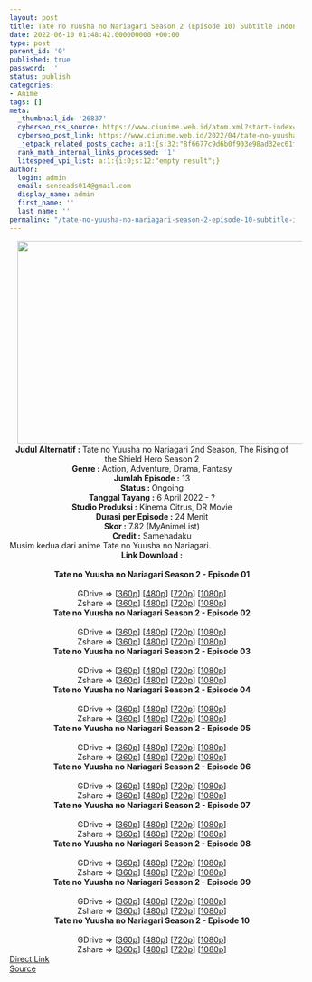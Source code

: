 ```yaml
---
layout: post
title: Tate no Yuusha no Nariagari Season 2 (Episode 10) Subtitle Indonesia
date: 2022-06-10 01:48:42.000000000 +00:00
type: post
parent_id: '0'
published: true
password: ''
status: publish
categories:
- Anime
tags: []
meta:
  _thumbnail_id: '26837'
  cyberseo_rss_source: https://www.ciunime.web.id/atom.xml?start-index=1
  cyberseo_post_link: https://www.ciunime.web.id/2022/04/tate-no-yuusha-no-nariagari-season-2.html
  _jetpack_related_posts_cache: a:1:{s:32:"8f6677c9d6b0f903e98ad32ec61f8deb";a:2:{s:7:"expires";i:1658533296;s:7:"payload";a:3:{i:0;a:1:{s:2:"id";i:27122;}i:1;a:1:{s:2:"id";i:27031;}i:2;a:1:{s:2:"id";i:26927;}}}}
  rank_math_internal_links_processed: '1'
  litespeed_vpi_list: a:1:{i:0;s:12:"empty result";}
author:
  login: admin
  email: senseads014@gmail.com
  display_name: admin
  first_name: ''
  last_name: ''
permalink: "/tate-no-yuusha-no-nariagari-season-2-episode-10-subtitle-indonesia/"
---
```

<div class="separator" style="clear: both; text-align: center;"><a href="https://blogger.googleusercontent.com/img/b/R29vZ2xl/AVvXsEh2_495gS7f3Isfd3rU_A1kqwj0lagDLrUSYarBjeF-IAsnVG3eIkejXmoKNh4pJtYvykiU6G4nVl7uRHBYAtiwbQSLjW4hZXF_dNcu3yhq2bkbvHsLJYr9Ez3nLyWnXTuISnLbgblhriytkB_2FVbUZ9hoZ0L4nFnm5MG7cxf-A4Rrrylg8OPvWvc-/s1280/Tate%20no%20Yuusha%20no%20Nariagari%20Season%202.jpg" style="margin-left: 1em; margin-right: 1em;"><img border="0" data-original-height="720" data-original-width="1280" height="360" src="{{ site.baseurl }}/assets/2022/06/Tate%20no%20Yuusha%20no%20Nariagari%20Season%202.jpg" width="640" /></a></div>
<div class="separator" style="clear: both; text-align: center;"></div>
<div style="text-align: center;"><b>Judul</b><b><b> Alternatif</b> :</b> Tate no Yuusha no Nariagari 2nd Season,&nbsp;The Rising of the Shield Hero Season 2</div>
<div style="text-align: center;"><b><b>Genre :</b></b> Action, Adventure, Drama, Fantasy</div>
<div style="text-align: center;"><b>Jumlah Episode :</b> 13<br /><b>Status :&nbsp;</b>Ongoing<br /><b>Tanggal Tayang :</b> 6 April 2022 - ?<br /><b>Studio Produksi :</b>&nbsp;Kinema Citrus, DR Movie<br /><b>Durasi per Episode :</b> 24 Menit</div>
<div style="text-align: center;"><b>Skor :</b> 7.82 (MyAnimeList)</div>
<div style="text-align: center;"><b>Credit :</b>&nbsp;Samehadaku</div>
<div style="text-align: center;"></div>
<div style="text-align: justify;">Musim kedua dari anime&nbsp;Tate no Yuusha no Nariagari.</div>
<div style="text-align: justify;"></div>
<div style="text-align: justify;"></div>
<div style="text-align: center;">
<div style="text-align: center;">
<div style="text-align: left;">
<div style="text-align: center;"><b>Link Download :</b></div>
<div style="text-align: center;"><b><br /></b></div>
<div style="text-align: center;"><span style="text-align: left;"><b>Tate no Yuusha no Nariagari Season 2</b></span><b>&nbsp;- Episode 01</b></div>
<div style="text-align: center;"><b><br /></b></div>
<div style="text-align: center;">GDrive =&gt; [<a href="https://acefile.co/f/72038942/tny-s2-1-360p-samehadaku-care-mp4" target="_blank" rel="noopener">360p</a>] [<a href="https://acefile.co/f/72038950/tny-s2-1-480p-samehadaku-care-mp4" target="_blank" rel="noopener">480p</a>] [<a href="https://acefile.co/f/72039313/tny-s2-1-mp4hd-samehadaku-care-mp4" target="_blank" rel="noopener">720p</a>] [<a href="https://acefile.co/f/72042148/tny-s2-1-fullhd-samehadaku-care-mp4" target="_blank" rel="noopener">1080p</a>]</div>
<div style="text-align: center;">Zshare =&gt; [<a href="https://www5.zippyshare.com/v/X55PRxhH/file.html" target="_blank" rel="noopener">360p</a>] [<a href="https://www5.zippyshare.com/v/PoQdcKK8/file.html" target="_blank" rel="noopener">480p</a>] [<a href="https://www109.zippyshare.com/v/Es8eHxWU/file.html" target="_blank" rel="noopener">720p</a>] [<a href="https://www97.zippyshare.com/v/98gqYqzM/file.html" target="_blank" rel="noopener">1080p</a>]</div>
<div style="text-align: center;"></div>
<div style="text-align: center;">
<div><span style="text-align: left;"><b>Tate no Yuusha no Nariagari Season 2</b></span><b>&nbsp;- Episode 02</b></div>
<div><b><br /></b></div>
<div>GDrive =&gt; [<a href="https://acefile.co/f/72542111/tny-s2-2-360p-samehadaku-care-mp4" target="_blank" rel="noopener">360p</a>] [<a href="https://acefile.co/f/72542122/tny-s2-2-480p-samehadaku-care-mp4" target="_blank" rel="noopener">480p</a>] [<a href="https://acefile.co/f/72542954/tny-s2-2-mp4hd-samehadaku-care-mp4" target="_blank" rel="noopener">720p</a>] [<a href="https://acefile.co/f/72544722/tny-s2-2-fullhd-samehadaku-care-mp4" target="_blank" rel="noopener">1080p</a>]</div>
<div>Zshare =&gt; [<a href="https://www115.zippyshare.com/v/SLWewpq3/file.html" target="_blank" rel="noopener">360p</a>] [<a href="https://www115.zippyshare.com/v/zVERKl9J/file.html" target="_blank" rel="noopener">480p</a>] [<a href="https://www115.zippyshare.com/v/ZAc7laEj/file.html" target="_blank" rel="noopener">720p</a>] [<a href="https://www40.zippyshare.com/v/JXm0Flxr/file.html" target="_blank" rel="noopener">1080p</a>]</div>
<div></div>
<div>
<div><span style="text-align: left;"><b>Tate no Yuusha no Nariagari Season 2</b></span><b>&nbsp;- Episode 03</b></div>
<div><b><br /></b></div>
<div>GDrive =&gt; [<a href="https://acefile.co/f/73081709/tny-s2-3-360p-samehadaku-care-mp4" target="_blank" rel="noopener">360p</a>] [<a href="https://acefile.co/f/73081716/tny-s2-3-480p-samehadaku-care-mp4" target="_blank" rel="noopener">480p</a>] [<a href="https://acefile.co/f/73082208/tny-s2-3-mp4hd-samehadaku-care-mp4" target="_blank" rel="noopener">720p</a>] [<a href="https://acefile.co/f/73083747/tny-s2-3-fullhd-samehadaku-care-mp4" target="_blank" rel="noopener">1080p</a>]</div>
<div>Zshare =&gt; [<a href="https://www77.zippyshare.com/v/pjPAtanj/file.html" target="_blank" rel="noopener">360p</a>] [<a href="https://www77.zippyshare.com/v/gehNKaD4/file.html" target="_blank" rel="noopener">480p</a>] [<a href="https://www103.zippyshare.com/v/j7qDAoDF/file.html" target="_blank" rel="noopener">720p</a>] [<a href="https://www44.zippyshare.com/v/y3K01tvW/file.html" target="_blank" rel="noopener">1080p</a>]</div>
</div>
<div></div>
<div>
<div><span style="text-align: left;"><b>Tate no Yuusha no Nariagari Season 2</b></span><b>&nbsp;- Episode 04</b></div>
<div><b><br /></b></div>
<div>GDrive =&gt; [<a href="https://acefile.co/f/73624337/tny-4-360p-samehadaku-care-mp4" target="_blank" rel="noopener">360p</a>] [<a href="https://www36.zippyshare.com/v/LAC0N8Ru/file.html" target="_blank" rel="noopener">480p</a>] [<a href="https://acefile.co/f/73624356/tny-4-mp4hd-samehadaku-care-mp4" target="_blank" rel="noopener">720p</a>] [<a href="https://acefile.co/f/73624955/tny-4-fullhd-samehadaku-care-mp4" target="_blank" rel="noopener">1080p</a>]</div>
<div>Zshare =&gt; [<a href="https://www36.zippyshare.com/v/uYXe7NzP/file.html" target="_blank" rel="noopener">360p</a>] [<a href="https://acefile.co/f/73624344/tny-4-480p-samehadaku-care-mp4" target="_blank" rel="noopener">480p</a>] [<a href="https://www36.zippyshare.com/v/hH5Hu9q0/file.html" target="_blank" rel="noopener">720p</a>] [<a href="https://www74.zippyshare.com/v/U8rTZul1/file.html" target="_blank" rel="noopener">1080p</a>]</div>
</div>
<div></div>
<div>
<div><span style="text-align: left;"><b>Tate no Yuusha no Nariagari Season 2</b></span><b>&nbsp;- Episode 05</b></div>
<div><b><br /></b></div>
<div>GDrive =&gt; [<a href="https://acefile.co/f/74069950/tny-s2-5-360p-samehadaku-care-mp4" target="_blank" rel="noopener">360p</a>] [<a href="https://acefile.co/f/74069959/tny-s2-5-480p-samehadaku-care-mp4" target="_blank" rel="noopener">480p</a>] [<a href="https://acefile.co/f/74069966/tny-s2-5-mp4hd-samehadaku-care-mp4" target="_blank" rel="noopener">720p</a>] [<a href="https://acefile.co/f/74073140/tny-s2-5-fullhd-samehadaku-care-mp4" target="_blank" rel="noopener">1080p</a>]</div>
<div>Zshare =&gt; [<a href="https://www117.zippyshare.com/v/QFLZyLBO/file.html" target="_blank" rel="noopener">360p</a>] [<a href="https://www117.zippyshare.com/v/dThVhupW/file.html" target="_blank" rel="noopener">480p</a>] [<a href="https://www117.zippyshare.com/v/Q9bwpVKA/file.html" target="_blank" rel="noopener">720p</a>] [<a href="https://www54.zippyshare.com/v/qVA4wh3s/file.html" target="_blank" rel="noopener">1080p</a>]</div>
</div>
<div></div>
<div>
<div><span style="text-align: left;"><b>Tate no Yuusha no Nariagari Season 2</b></span><b>&nbsp;- Episode 06</b></div>
<div><b><br /></b></div>
<div>GDrive =&gt; [<a href="https://acefile.co/f/74592830/tny-s2-6-360p-samehadaku-care-mp4" target="_blank" rel="noopener">360p</a>] [<a href="https://acefile.co/f/74592838/tny-s2-6-480p-samehadaku-care-mp4" target="_blank" rel="noopener">480p</a>] [<a href="https://acefile.co/f/74592844/tny-s2-6-mp4hd-samehadaku-care-mp4" target="_blank" rel="noopener">720p</a>] [<a href="https://acefile.co/f/74595263/tny-s2-6-fullhd-samehadaku-care-mp4" target="_blank" rel="noopener">1080p</a>]</div>
<div>Zshare =&gt; [<a href="https://www17.zippyshare.com/v/RQy2nNrp/file.html" target="_blank" rel="noopener">360p</a>] [<a href="https://www17.zippyshare.com/v/a5K5i1W6/file.html" target="_blank" rel="noopener">480p</a>] [<a href="https://www103.zippyshare.com/v/EWC4z6Hd/file.html" target="_blank" rel="noopener">720p</a>] [<a href="https://www72.zippyshare.com/v/Ox1Uyqs3/file.html" target="_blank" rel="noopener">1080p</a>]</div>
</div>
<div></div>
<div>
<div><span style="text-align: left;"><b>Tate no Yuusha no Nariagari Season 2</b></span><b>&nbsp;- Episode 07</b></div>
<div><b><br /></b></div>
<div>GDrive =&gt; [<a href="https://acefile.co/f/75087089/tny-s2-7-360p-samehadaku-care-mp4" target="_blank" rel="noopener">360p</a>] [<a href="https://acefile.co/f/75087096/tny-s2-7-480p-samehadaku-care-mp4" target="_blank" rel="noopener">480p</a>] [<a href="https://acefile.co/f/75087536/tny-s2-7-mp4hd-samehadaku-care-mp4" target="_blank" rel="noopener">720p</a>] [<a href="https://acefile.co/f/75088744/tny-s2-7-fullhd-samehadaku-care-mp4" target="_blank" rel="noopener">1080p</a>]</div>
<div>Zshare =&gt; [<a href="https://www85.zippyshare.com/v/J1iWCoDc/file.html" target="_blank" rel="noopener">360p</a>] [<a href="https://www85.zippyshare.com/v/dD4vs2E2/file.html" target="_blank" rel="noopener">480p</a>] [<a href="https://www105.zippyshare.com/v/092D6wZi/file.html" target="_blank" rel="noopener">720p</a>] [<a href="https://www67.zippyshare.com/v/YXjwbMXM/file.html" target="_blank" rel="noopener">1080p</a>]</div>
</div>
<div></div>
<div>
<div><span style="text-align: left;"><b>Tate no Yuusha no Nariagari Season 2</b></span><b>&nbsp;- Episode 08</b></div>
<div><b><br /></b></div>
<div>GDrive =&gt; [<a href="https://acefile.co/f/75560541/tny-s2-8-360p-samehadaku-care-mp4" target="_blank" rel="noopener">360p</a>] [<a href="https://acefile.co/f/75560549/tny-s2-8-480p-samehadaku-care-mp4" target="_blank" rel="noopener">480p</a>] [<a href="https://acefile.co/f/75560904/tny-s2-8-mp4hd-samehadaku-care-mp4" target="_blank" rel="noopener">720p</a>] [<a href="https://acefile.co/f/75561907/tny-s2-8-fullhd-samehadaku-care-mp4" target="_blank" rel="noopener">1080p</a>]</div>
<div>Zshare =&gt; [<a href="https://www24.zippyshare.com/v/oVI5fc7M/file.html" target="_blank" rel="noopener">360p</a>] [<a href="https://www24.zippyshare.com/v/3CH1mgcy/file.html" target="_blank" rel="noopener">480p</a>] [<a href="https://www79.zippyshare.com/v/CNqlXVfW/file.html" target="_blank" rel="noopener">720p</a>] [<a href="https://www2.zippyshare.com/v/Go9TOetM/file.html" target="_blank" rel="noopener">1080p</a>]</div>
</div>
<div></div>
<div>
<div><span style="text-align: left;"><b>Tate no Yuusha no Nariagari Season 2</b></span><b>&nbsp;- Episode 09</b></div>
<div><b><br /></b></div>
<div>GDrive =&gt; [<a href="https://acefile.co/f/76087226/tny-s2-9-360p-samehadaku-care-mp4" target="_blank" rel="noopener">360p</a>] [<a href="https://acefile.co/f/76087230/tny-s2-9-480p-samehadaku-care-mp4" target="_blank" rel="noopener">480p</a>] [<a href="https://acefile.co/f/76087643/tny-s2-9-mp4hd-samehadaku-care-mp4" target="_blank" rel="noopener">720p</a>] [<a href="https://acefile.co/f/76089857/tny-s2-9-fullhd-samehadaku-care-mp4" target="_blank" rel="noopener">1080p</a>]</div>
<div>Zshare =&gt; [<a href="https://www71.zippyshare.com/v/Nmwidioo/file.html" target="_blank" rel="noopener">360p</a>] [<a href="https://www71.zippyshare.com/v/HbO3J95b/file.html" target="_blank" rel="noopener">480p</a>] [<a href="https://www23.zippyshare.com/v/D9EyaEPL/file.html" target="_blank" rel="noopener">720p</a>] [<a href="https://www23.zippyshare.com/v/D9EyaEPL/file.html" target="_blank" rel="noopener">1080p</a>]</div>
</div>
<div></div>
<div>
<div><span style="text-align: left;"><b>Tate no Yuusha no Nariagari Season 2</b></span><b>&nbsp;- Episode 10</b></div>
<div><b><br /></b></div>
<div>GDrive =&gt; [<a href="https://acefile.co/f/76596139/tny-s2-10-360p-samehadaku-care-mp4" target="_blank" rel="noopener">360p</a>] [<a href="https://acefile.co/f/76596148/tny-s2-10-480p-samehadaku-care-mp4" target="_blank" rel="noopener">480p</a>] [<a href="https://acefile.co/f/76596314/tny-s2-10-mp4hd-samehadaku-care-mp4" target="_blank" rel="noopener">720p</a>] [<a href="https://acefile.co/f/76596650/tny-s2-10-fullhd-samehadaku-care-mp4" target="_blank" rel="noopener">1080p</a>]</div>
<div>Zshare =&gt; [<a href="https://www73.zippyshare.com/v/RqeHVZqW/file.html" target="_blank" rel="noopener">360p</a>] [<a href="https://www73.zippyshare.com/v/nHwvtz8V/file.html" target="_blank" rel="noopener">480p</a>] [<a href="https://www73.zippyshare.com/v/DWS4KJOB/file.html" target="_blank" rel="noopener">720p</a>] [<a href="https://www93.zippyshare.com/v/4zEycycd/file.html" target="_blank" rel="noopener">1080p</a>]</div>
</div>
</div>
</div>
</div>
</div>
<link rel="stylesheet" href="https://cdnjs.cloudflare.com/ajax/libs/font-awesome/4.7.0/css/font-awesome.min.css" />
<div class="divbtn"> <a href="https://handymansurrender.com/fihup8buzv?key=94550f7ce39444073321dde3b8782f97" class="btn"><i class="fa fa-download"></i> Direct Link</a> <br /><a href="https://www.ciunime.web.id/2022/04/tate-no-yuusha-no-nariagari-season-2.html">Source</a> </div>
